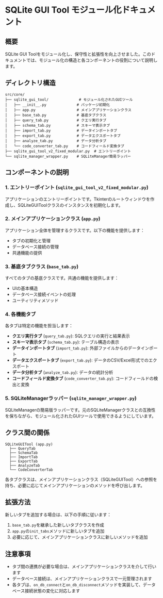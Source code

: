 # SQLite GUI Tool モジュール化ドキュメント

## 概要

SQLite GUI Toolをモジュール化し、保守性と拡張性を向上させました。このドキュメントでは、モジュール化の構造と各コンポーネントの役割について説明します。

## ディレクトリ構造

```
src/core/
├── sqlite_gui_tool/              # モジュール化されたGUIツール
│   ├── __init__.py              # パッケージ初期化
│   ├── app.py                   # メインアプリケーションクラス
│   ├── base_tab.py              # 基底タブクラス
│   ├── query_tab.py             # クエリ実行タブ
│   ├── schema_tab.py            # スキーマ表示タブ
│   ├── import_tab.py            # データインポートタブ
│   ├── export_tab.py            # データエクスポートタブ
│   ├── analyze_tab.py           # データ分析タブ
│   └── code_converter_tab.py    # コードフィールド変換タブ
├── sqlite_gui_tool_v2_fixed_modular.py  # エントリーポイント
└── sqlite_manager_wrapper.py    # SQLiteManager簡易ラッパー
```

## コンポーネントの説明

### 1. エントリーポイント (`sqlite_gui_tool_v2_fixed_modular.py`)

アプリケーションのエントリーポイントです。Tkinterのルートウィンドウを作成し、SQLiteGUIToolクラスのインスタンスを初期化します。

### 2. メインアプリケーションクラス (`app.py`)

アプリケーション全体を管理するクラスです。以下の機能を提供します：

- タブの初期化と管理
- データベース接続の管理
- 共通機能の提供

### 3. 基底タブクラス (`base_tab.py`)

すべてのタブの基底クラスです。共通の機能を提供します：

- UIの基本構造
- データベース接続イベントの処理
- ユーティリティメソッド

### 4. 各機能タブ

各タブは特定の機能を担当します：

- **クエリ実行タブ** (`query_tab.py`): SQLクエリの実行と結果表示
- **スキーマ表示タブ** (`schema_tab.py`): テーブル構造の表示
- **データインポートタブ** (`import_tab.py`): 外部ファイルからのデータインポート
- **データエクスポートタブ** (`export_tab.py`): データのCSV/Excel形式でのエクスポート
- **データ分析タブ** (`analyze_tab.py`): データの統計分析
- **コードフィールド変換タブ** (`code_converter_tab.py`): コードフィールドの検出と変換

### 5. SQLiteManagerラッパー (`sqlite_manager_wrapper.py`)

SQLiteManagerの簡易版ラッパーです。元のSQLiteManagerクラスとの互換性を保ちながら、モジュール化されたGUIツールで使用できるようにしています。

## クラス間の関係

```
SQLiteGUITool (app.py)
  ├── QueryTab
  ├── SchemaTab
  ├── ImportTab
  ├── ExportTab
  ├── AnalyzeTab
  └── CodeConverterTab
```

各タブクラスは、メインアプリケーションクラス（SQLiteGUITool）への参照を持ち、必要に応じてメインアプリケーションのメソッドを呼び出します。

## 拡張方法

新しいタブを追加する場合は、以下の手順に従います：

1. `base_tab.py`を継承した新しいタブクラスを作成
2. `app.py`の`init_tabs`メソッドに新しいタブを追加
3. 必要に応じて、メインアプリケーションクラスに新しいメソッドを追加

## 注意事項

- タブ間の連携が必要な場合は、メインアプリケーションクラスを介して行います
- データベース接続は、メインアプリケーションクラスで一元管理されます
- 各タブは、`on_db_connect`と`on_db_disconnect`メソッドを実装して、データベース接続状態の変化に対応します